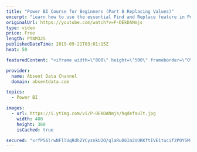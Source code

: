```yaml
---
title: "Power BI Course for Beginners (Part 8 Replacing Values)"
excerpt: "Learn how to use the essential Find and Replace feature in Power BI."
originalUrl: https://youtube.com/watch?v=P-DEkDANmjs
type: video
price: Free
length: PT8M32S
publishedDateTime: 2019-09-21T03:01:15Z
heat: 50

featuredContent: "<iframe width=\"800\" height=\"500\" frameborder=\"0\" src=\"https://www.youtube.com/embed/P-DEkDANmjs\" allow=\"accelerometer; autoplay; encrypted-media; gyroscope; picture-in-picture\" allowfullscreen></iframe>"

provider:
  name: Absent Data Channel
  domain: absentdata.com

topics:
  - Power BI

images:
  - url: https://i.ytimg.com/vi/P-DEkDANmjs/hqdefault.jpg
    width: 480
    height: 360
    isCached: true

secured: "xrfPS6lrwNFllUqRdhZYCyznkU2O/qlaRuO6Im2UUKKftIVE1tucif2POYSMr9cBcjZT4k+/O5PTXUoVBNUaCtXdpKdxQvJCWN06fi4w6QBrAp1gQnZ1pzK8gUBCWLt/gDBQkoKWUlCRe311GTvHZc2dggx4l5ov8cUiGbk9FKP4GE+SWB0D2prrXkFb7IcQI3O8gVUOWzkC49FOZpwSO4xVhHB1KHiw8EaprYPeoSULBhhwYtXT91GLudHCPSflUx5fghhD5Pjw09v01qTCq7UTKyxyQjEVGcxbxhZH94qRN2Gy92+Z/m2tyjs0neWJj6cHYu/ovC6GDTw7smpnLewmO6qn5wq/qEE6hXpD8IlhNiDUTcy52k2hFSRLfLBcYjSvQMVn0hKx7YkwGrnsQWwTzRao05LemiaViAMaLN8=;oFkMf+ElXlqN6jqtOF7QlQ=="
---
```


